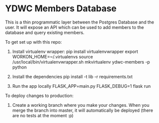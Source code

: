 # YDWC Members Database

This is a thin programmatic layer between the Postgres Database and the user. It will expose an API which can be used to add members to the database and query existing members.

To get set up with this repo:

1) Install virtualenv wrapper:
    pip install virtualenvwrapper
    export WORKON_HOME=~/.virtualenvs
    source /usr/local/bin/virtualenvwrapper.sh
    mkvirtualenv ydwc-members -p python

2) Install the dependencies
    pip install -t lib -r requirements.txt

3) Run the app locally
    FLASK_APP=main.py FLASK_DEBUG=1 flask run


To deploy changes to production:
1) Create a working branch where you make your changes. When you merge the
branch into master, it will automatically be deployed (there are no tests
at the moment :p)

